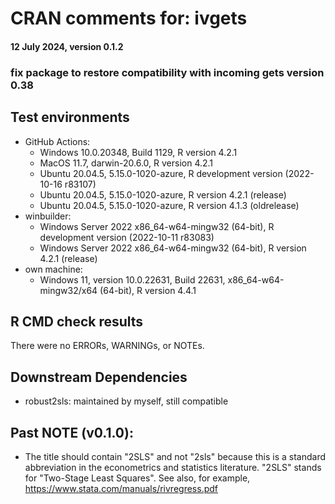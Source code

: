 # CRAN comments for: ivgets
#### 12 July 2024, version 0.1.2

### fix package to restore compatibility with incoming gets version 0.38

## Test environments

* GitHub Actions:
  * Windows 10.0.20348, Build 1129, R version 4.2.1
  * MacOS 11.7, darwin-20.6.0, R version 4.2.1
  * Ubuntu 20.04.5, 5.15.0-1020-azure, R development version (2022-10-16 r83107)
  * Ubuntu 20.04.5, 5.15.0-1020-azure, R version 4.2.1 (release)
  * Ubuntu 20.04.5, 5.15.0-1020-azure, R version 4.1.3 (oldrelease)
* winbuilder:
  * Windows Server 2022 x86_64-w64-mingw32 (64-bit), R development version (2022-10-11 r83083)
  * Windows Server 2022 x86_64-w64-mingw32 (64-bit), R version 4.2.1 (release)
* own machine:
  * Windows 11, version 10.0.22631, Build 22631, x86_64-w64-mingw32/x64 (64-bit), R version 4.4.1

## R CMD check results

There were no ERRORs, WARNINGs, or NOTEs.

## Downstream Dependencies

* robust2sls: maintained by myself, still compatible

## Past NOTE (v0.1.0):

* The title should contain "2SLS" and not "2sls" because this is a standard abbreviation in the econometrics and statistics literature. "2SLS" stands for "Two-Stage Least Squares". See also, for example, https://www.stata.com/manuals/rivregress.pdf

